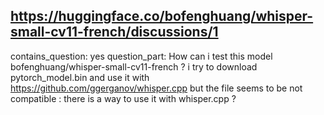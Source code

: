 ## https://huggingface.co/bofenghuang/whisper-small-cv11-french/discussions/1

contains_question: yes
question_part: How can i test this model bofenghuang/whisper-small-cv11-french ? i try to download pytorch_model.bin and use it with https://github.com/ggerganov/whisper.cpp but the file seems to be not compatible :  there is a way to use it with whisper.cpp ?